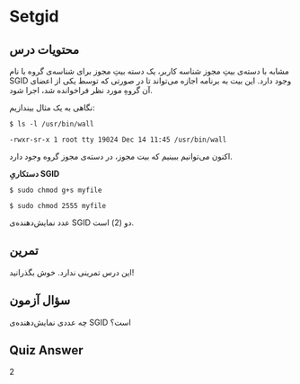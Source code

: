 # Setgid

## محتویات درس

مشابه با دسته‌ی بیتِ مجوز شناسه کاربر، یک دسته بیتِ مجوز برای شناسه‌ی گروه با نام SGID وجود دارد. این بیت به برنامه اجازه می‌تواند تا در صورتی که توسط یکی از اعضای آن گروهِ مورد نظر  فراخوانده شد، اجرا شود.

نگاهی به یک مثال بیندازیم:

```$ ls -l /usr/bin/wall```

```-rwxr-sr-x 1 root tty 19024 Dec 14 11:45 /usr/bin/wall```

اکنون می‌توانیم ببینیم که بیت مجوز، در دسته‌ی مجوز گروه وجود دارد.

**دستکاریِ SGID**

```$ sudo chmod g+s myfile```

```$ sudo chmod 2555 myfile```

عدد نمایش‌دهنده‌ی SGID دو (2) است.

## تمرین

این درس تمرینی ندارد. خوش بگذرانید!

## سؤال آزمون

چه عددی نمایش‌دهنده‌ی SGID است؟

## Quiz Answer

2

